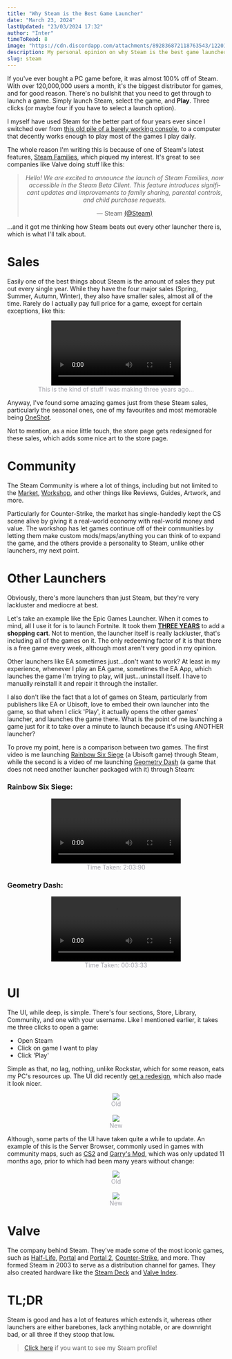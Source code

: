```yaml
---
title: "Why Steam is the Best Game Launcher"
date: "March 23, 2024"
lastUpdated: "23/03/2024 17:32"
author: "Inter"
timeToRead: 8
image: "https://cdn.discordapp.com/attachments/892836872118763543/1220150332592492614/why-steam-is-the-best-launcher.png?ex=660de48c&is=65fb6f8c&hm=f078803150e79c163acc2e24da4f4279da25606166a7ff094fb04ca8552476b4&"
description: My personal opinion on why Steam is the best game launcher and store for PC gaming in the market. 
slug: steam
---
```


If you've ever bought a PC game before, it was almost 100% off of Steam. With over 120,000,000 users a month, it's the biggest distributor for games, and for good reason. There's no bullshit that you need to get through to launch a game. Simply launch Steam, select the game, and **Play**. Three clicks (or maybe four if you have to select a launch option).

I myself have used Steam for the better part of four years ever since I switched over from [this old pile of a barely working console](/blog/forza-horizon-3), to a computer that decently works enough to play most of the games I play daily.

The whole reason I'm writing this is because of one of Steam's latest features, [Steam Families](https://store.steampowered.com/news/app/593110/view/4149575031735702628), which piqued my interest. It's great to see companies like Valve doing stuff like this:

<div align="center">
  <blockquote class="twitter-tweet" data-dnt="true" data-theme="dark">
    <p lang="en" dir="ltr">
      <em>Hello! We are excited to announce the launch of Steam Families, now accessible in the Steam Beta Client. This feature introduces significant updates and improvements to family sharing, parental controls, and child purchase requests.</em>
    </p>
    &mdash; Steam <a href="https://twitter.com/Steam/status/1769797470673076564?ref_src=twsrc%5Etfw">(@Steam)</a>
  </blockquote>
  <script async src="https://platform.twitter.com/widgets.js" charset="utf-8"></script>
</div>

...and it got me thinking how Steam beats out every other launcher there is, which is what I'll talk about.

# Sales

Easily one of the best things about Steam is the amount of sales they put out every single year. While they have the four major sales (Spring, Summer, Autumn, Winter), they also have smaller sales, almost all of the time. Rarely do I actually pay full price for a game, except for certain exceptions, like this:

<div align="center">
<video src="https://cdn.discordapp.com/attachments/892836872118763543/1221089801814540361/bought_forza_3_years_ago_-_Made_with_Clipchamp.mp4?ex=66114f7f&is=65feda7f&hm=a736e1690a5864c1ceb55f9b66fbe1becedbb9e77a261e27da5fcb4e04a117e2&" controls></video>
<br>
<div style="color: rgb(161 161 170);">This is the kind of stuff I was making three years ago...</div>
</div>

Anyway, I've found some amazing games just from these Steam sales, particularly the seasonal ones, one of my favourites and most memorable being [OneShot](https://store.steampowered.com/app/420530/OneShot/).

Not to mention, as a nice little touch, the store page gets redesigned for these sales, which adds some nice art to the store page.

# Community

The Steam Community is where a lot of things, including but not limited to the [Market](https://steamcommunity.com/market/), [Workshop](https://steamcommunity.com/workshop/), and other things like Reviews, Guides, Artwork, and more.

Particularly for Counter-Strike, the market has single-handedly kept the CS scene alive by giving it a real-world economy with real-world money and value. The workshop has let games continue off of their communities by letting them make custom mods/maps/anything you can think of to expand the game, and the others provide a personality to Steam, unlike other launchers, my next point.

# Other Launchers

Obviously, there's more launchers than just Steam, but they're very lackluster and mediocre at best.

Let's take an example like the Epic Games Launcher. When it comes to mind, all I use it for is to launch Fortnite. It took them [**THREE YEARS**](https://store.epicgames.com/en-US/news/introducing-the-epic-games-store-shopping-cart) to add a **shopping cart**. Not to mention, the launcher itself is really lackluster, that's including all of the games on it. The only redeeming factor of it is that there is a free game every week, although most aren't very good in my opinion.

Other launchers like EA sometimes just...don't want to work? At least in my experience, whenever I play an EA game, sometimes the EA App, which launches the game I'm trying to play, will just...uninstall itself. I have to manually reinstall it and repair it through the installer.

I also don't like the fact that a lot of games on Steam, particularly from publishers like EA or Ubisoft, love to embed their own launcher into the game, so that when I click 'Play', it actually opens the other games' launcher, and launches the game there. What is the point of me launching a game just for it to take over a minute to launch because it's using ANOTHER launcher?

To prove my point, here is a comparison between two games. The first video is me launching [Rainbow Six Siege](https://store.steampowered.com/app/359550/Tom_Clancys_Rainbow_Six_Siege/) (a Ubisoft game) through Steam, while the second is a video of me launching [Geometry Dash](https://store.steampowered.com/app/322170/Geometry_Dash/) (a game that does not need another launcher packaged with it) through Steam:

### Rainbow Six Siege:

<div align="center">
<!-- Rainbow Six Siege !-->
<video src="https://cdn.discordapp.com/attachments/892836872118763543/1221572083981615235/Siege_Launch_Time.mp4?ex=661310a8&is=66009ba8&hm=d332f4c6a437a175c682987de5cf8b7c82518c2d613db4eaf20c611c59a2c6c3&" controls></video>

<div style="color: rgb(161 161 170);">Time Taken: 2:03:90</div>
</div>

### Geometry Dash:

<div align="center">
<!-- Geometry Dash !-->
<video src="https://cdn.discordapp.com/attachments/892836872118763543/1221574047025070241/Geometry_Dash_Launch_Time.mp4?ex=6613127c&is=66009d7c&hm=3823c13451ad49edb7d4de579bbf7bad685f41d9d8af63cf588e25365f00456c&" controls></video>

<div style="color: rgb(161 161 170);">Time Taken: 00:03:33</div>
</div>

# UI

The UI, while deep, is simple. There's four sections, Store, Library, Community, and one with your username. Like I mentioned earlier, it takes me three clicks to open a game:

* Open Steam
* Click on game I want to play
* Click 'Play'

Simple as that, no lag, nothing, unlike Rockstar, which for some reason, eats my PC's resources up. The UI did recently [get a redesign](https://steamcommunity.com/games/593110/announcements/detail/3686801719529689368), which also made it look nicer.

<div align="center">
<img src="https://cdn.discordapp.com/attachments/892836872118763543/1221112662163984506/image.png?ex=661164c9&is=65feefc9&hm=c8d07fced2dec64b1d66d6f2e6d0bda5c1425dec479469153dedb1b12c1b8713&">
<br>
<div style="color: rgb(161 161 170);">Old</div>
</div>

<br>

<div align="center">
<img src="https://cdn.discordapp.com/attachments/892836872118763543/1221113725566718052/image.png?ex=661165c7&is=65fef0c7&hm=c2356955730864928ce5dd47ca1a11d5e704886e91135f56705f232780d21425&">
<br>
<div style="color: rgb(161 161 170);">New</div>
</div>

Although, some parts of the UI have taken quite a while to update. An example of this is the Server Browser, commonly used in games with community maps, such as [CS2](https://store.steampowered.com/app/730/CounterStrike_2/) and [Garry's Mod](https://store.steampowered.com/app/4000/Garrys_Mod/), which was only updated 11 months ago, prior to which had been many years without change:

<div align="center">
<img src="https://preview.redd.it/060w0m4hu7t91.png?auto=webp&s=88b5a8a031e988383c34ed620114083c6fd3de82">
<br>
<div style="color: rgb(161 161 170);">Old</div>
</div>

<br>

<div align="center">
<img src="https://i.redd.it/ahwamnrx9nwa1.png">
<br>
<div style="color: rgb(161 161 170);">New</div>
</div>

# Valve

The company behind Steam. They've made some of the most iconic games, such as [Half-Life](https://store.steampowered.com/app/70/HalfLife/), [Portal](https://store.steampowered.com/app/400/Portal/) and [Portal 2](https://store.steampowered.com/app/620/Portal_2/), [Counter-Strike](https://store.steampowered.com/app/730/CounterStrike_2/), and more. They formed Steam in 2003 to serve as a distribution channel for games. They also created hardware like the [Steam Deck](https://store.steampowered.com/steamdeck/) and [Valve Index](https://store.steampowered.com/valveindex).

# TL;DR

Steam is good and has a lot of features which extends it, whereas other launchers are either barebones, lack anything notable, or are downright bad, or all three if they stoop that low.

> [Click here](https://steamcommunity.com/id/intermed) if you want to see my Steam profile!